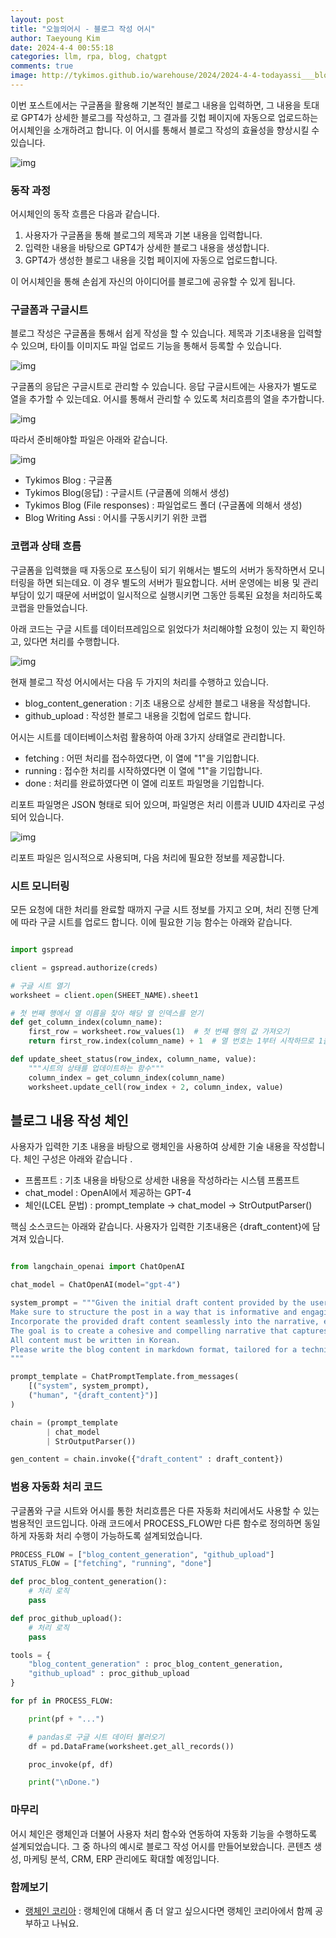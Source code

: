 ```yaml
---
layout: post
title: "오늘의어시 - 블로그 작성 어시"
author: Taeyoung Kim
date: 2024-4-4 00:55:18
categories: llm, rpa, blog, chatgpt
comments: true
image: http://tykimos.github.io/warehouse/2024/2024-4-4-todayassi___blog_writing_assi_title.jpeg
---
```


이번 포스트에서는 구글폼을 활용해 기본적인 블로그 내용을 입력하면, 그 내용을 토대로 GPT4가 상세한 블로그를 작성하고, 그 결과를 깃헙 페이지에 자동으로 업로드하는 어시체인을 소개하려고 합니다. 이 어시를 통해서 블로그 작성의 효율성을 향상시킬 수 있습니다.

![img](http://tykimos.github.io/warehouse/2024/2024-4-4-todayassi___blog_writing_assi_title.jpeg)

### 동작 과정

어시체인의 동작 흐름은 다음과 같습니다.

1. 사용자가 구글폼을 통해 블로그의 제목과 기본 내용을 입력합니다.
2. 입력한 내용을 바탕으로 GPT4가 상세한 블로그 내용을 생성합니다.
3. GPT4가 생성한 블로그 내용을 깃헙 페이지에 자동으로 업로드합니다.

이 어시체인을 통해 손쉽게 자신의 아이디어를 블로그에 공유할 수 있게 됩니다. 

### 구글폼과 구글시트

블로그 작성은 구글폼을 통해서 쉽게 작성을 할 수 있습니다. 제목과 기초내용을 입력할 수 있으며, 타이틀 이미지도 파일 업로드 기능을 통해서 등록할 수 있습니다. 

![img](http://tykimos.github.io/warehouse/2024/2024-4-4-todayassi___blog_writing_assi_1.jpg)

구글폼의 응답은 구글시트로 관리할 수 있습니다. 응답 구글시트에는 사용자가 별도로 열을 추가할 수 있는데요. 어시를 통해서 관리할 수 있도록 처리흐름의 열을 추가합니다. 

![img](http://tykimos.github.io/warehouse/2024/2024-4-4-todayassi___blog_writing_assi_2.jpg)

따라서 준비해야할 파일은 아래와 같습니다. 

![img](http://tykimos.github.io/warehouse/2024/2024-4-4-todayassi___blog_writing_assi_3.jpg)

- Tykimos Blog : 구글폼
- Tykimos Blog(응답) : 구글시트 (구글폼에 의해서 생성)
- Tykimos Blog (File responses) : 파일업로드 폴더 (구글폼에 의해서 생성)
- Blog Writing Assi : 어시를 구동시키기 위한 코랩

### 코랩과 상태 흐름

구글폼을 입력했을 때 자동으로 포스팅이 되기 위해서는 별도의 서버가 동작하면서 모니터링을 하면 되는데요. 이 경우 별도의 서버가 필요합니다. 서버 운영에는 비용 및 관리 부담이 있기 때문에 서버없이 일시적으로 실행시키면 그동안 등록된 요청을 처리하도록 코랩을 만들었습니다.

아래 코드는 구글 시트를 데이터프레임으로 읽었다가 처리해야할 요청이 있는 지 확인하고, 있다면 처리를 수행합니다.

![img](http://tykimos.github.io/warehouse/2024/2024-4-4-todayassi___blog_writing_assi_4.jpg)

현재 블로그 작성 어시에서는 다음 두 가지의 처리를 수행하고 있습니다.

- blog_content_generation : 기초 내용으로 상세한 블로그 내용을 작성합니다.
- github_upload : 작성한 블로그 내용을 깃헙에 업로드 합니다.

어시는 시트를 데이터베이스처럼 활용하여 아래 3가지 상태열로 관리합니다.

- fetching : 어떤 처리를 접수하였다면, 이 열에 "1"을 기입합니다.
- running : 접수한 처리를 시작하였다면 이 열에 "1"을 기입합니다.
- done : 처리를 완료하였다면 이 열에 리포트 파일명을 기입합니다.

리포트 파일명은 JSON 형태로 되어 있으며, 파일명은 처리 이름과 UUID 4자리로 구성되어 있습니다.

![img](http://tykimos.github.io/warehouse/2024/2024-4-4-todayassi___blog_writing_assi_5.jpg)

리포트 파일은 임시적으로 사용되며, 다음 처리에 필요한 정보를 제공합니다.

### 시트 모니터링

모든 요청에 대한 처리를 완료할 때까지 구글 시트 정보를 가지고 오며, 처리 진행 단계에 따라 구글 시트를 업로드 합니다. 이에 필요한 기능 함수는 아래와 같습니다.

```python

import gspread

client = gspread.authorize(creds)

# 구글 시트 열기
worksheet = client.open(SHEET_NAME).sheet1

# 첫 번째 행에서 열 이름을 찾아 해당 열 인덱스를 얻기
def get_column_index(column_name):
    first_row = worksheet.row_values(1)  # 첫 번째 행의 값 가져오기
    return first_row.index(column_name) + 1  # 열 번호는 1부터 시작하므로 1을 더해야 합니다.

def update_sheet_status(row_index, column_name, value):
    """시트의 상태를 업데이트하는 함수"""
    column_index = get_column_index(column_name)
    worksheet.update_cell(row_index + 2, column_index, value)
```

## 블로그 내용 작성 체인

사용자가 입력한 기초 내용을 바탕으로 랭체인을 사용하여 상세한 기술 내용을 작성합니다. 체인 구성은 아래와 같습니다 .

- 프롬프트 : 기초 내용을 바탕으로 상세한 내용을 작성하라는 시스템 프롬프트
- chat_model : OpenAI에서 제공하는 GPT-4 
- 체인(LCEL 문법) : prompt_template -> chat_model -> StrOutputParser()

핵심 소스코드는 아래와 같습니다. 사용자가 입력한 기초내용은 {draft_content}에 담겨져 있습니다.

```python

from langchain_openai import ChatOpenAI

chat_model = ChatOpenAI(model="gpt-4")

system_prompt = """Given the initial draft content provided by the user, generate a comprehensive and engaging blog post body that expands upon the draft with additional insights, explanations, and related content.
Make sure to structure the post in a way that is informative and engaging to the reader.
Incorporate the provided draft content seamlessly into the narrative, enhancing it with creative elements and factual information where appropriate.
The goal is to create a cohesive and compelling narrative that captures the reader's interest and provides valuable information on the topic.
All content must be written in Korean.
Please write the blog content in markdown format, tailored for a technical blog, including code snippets, bullet points, and headers to ensure clarity and enhance readability. Do not invent or create arbitrary source code or information; only expand upon and provide detailed and friendly explanations based on the information provided by the user.
"""

prompt_template = ChatPromptTemplate.from_messages(
    [("system", system_prompt),
    ("human", "{draft_content}")]
)

chain = (prompt_template
        | chat_model
        | StrOutputParser())

gen_content = chain.invoke({"draft_content" : draft_content})
```

### 범용 자동화 처리 코드

구글폼와 구글 시트와 어시를 통한 처리흐름은 다른 자동화 처리에서도 사용할 수 있는 범용적인 코드입니다. 아래 코드에서 PROCESS_FLOW만 다른 함수로 정의하면 동일하게 자동화 처리 수행이 가능하도록 설계되었습니다.

```python
PROCESS_FLOW = ["blog_content_generation", "github_upload"]
STATUS_FLOW = ["fetching", "running", "done"]

def proc_blog_content_generation():
    # 처리 로직
    pass

def proc_github_upload():
    # 처리 로직
    pass

tools = {
    "blog_content_generation" : proc_blog_content_generation,
    "github_upload" : proc_github_upload
}

for pf in PROCESS_FLOW:

    print(pf + "...")

    # pandas로 구글 시트 데이터 불러오기
    df = pd.DataFrame(worksheet.get_all_records())

    proc_invoke(pf, df)

    print("\nDone.")

```

### 마무리

어시 체인은 랭체인과 더불어 사용자 처리 함수와 연동하여 자동화 기능을 수행하도록 설계되었습니다. 그 중 하나의 예시로 블로그 작성 어시를 만들어보왔습니다. 콘텐츠 생성, 마케팅 분석, CRM, ERP 관리에도 확대할 예정입니다.

### 함께보기

- [랭체인 코리아](https://www.facebook.com/groups/langchainkr) : 랭체인에 대해서 좀 더 알고 싶으시다면 랭체인 코리아에서 함께 공부하고 나눠요.
